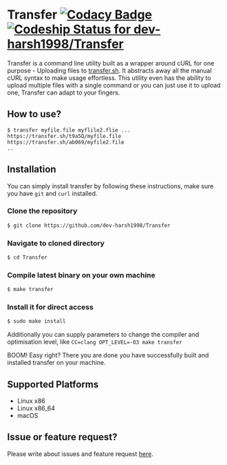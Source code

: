 # Transfer [![Codacy Badge](https://api.codacy.com/project/badge/Grade/edcd58027a3e412d90ce3cd98917d547)](https://app.codacy.com/app/dev-harsh1998/Transfer?utm_source=github.com&utm_medium=referral&utm_content=dev-harsh1998/Transfer&utm_campaign=Badge_Grade_Dashboard) [ ![Codeship Status for dev-harsh1998/Transfer](https://app.codeship.com/projects/6cfba370-60d1-0136-95b6-3296b091a39e/status?branch=master)](https://app.codeship.com/projects/296378)



Transfer is a command line utility built as a wrapper around cURL for one purpose - Uploading files to [transfer.sh](https://transfer.sh). It abstracts away all the manual cURL syntax to make usage effortless.
This utility even has the ability to upload multiple files with a single command or you can just use it to
upload one, Transfer can adapt to your fingers.

## How to use?

```
$ transfer myfile.file myflile2.flie ...
https://transfer.sh/t9a5Q/myfile.file
https://transfer.sh/ab069/myfile2.file
..
```

## Installation 
You can simply install transfer by following these instructions, make sure you have `git` and `curl` installed.

### Clone the repository
```bash
$ git clone https://github.com/dev-harsh1998/Transfer
```
### Navigate to cloned directory
```bash
$ cd Transfer
```
### Compile latest binary on your own machine
```bash
$ make transfer
```
### Install it for direct access
```bash
$ sudo make install
```

Additionally you can supply parameters to change the compiler and optimisation level, like `CC=clang OPT_LEVEL=-O3 make transfer`


BOOM! Easy right? There you are done you have successfully built and installed transfer on your machine.

## Supported Platforms
- Linux x86
- Linux x86_64
- macOS

## Issue or feature request?

Please write about issues and feature request [here](https://github.com/dev-harsh1998/Transfer/issues).
